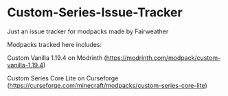 # Custom-Series-Issue-Tracker
Just an issue tracker for modpacks made by Fairweather

Modpacks tracked here includes:

  Custom Vanilla 1.19.4 on Modrinth (https://modrinth.com/modpack/custom-vanilla-1.19.4)
  
  Custom Series Core Lite on Curseforge (https://curseforge.com/minecraft/modpacks/custom-series-core-lite)
